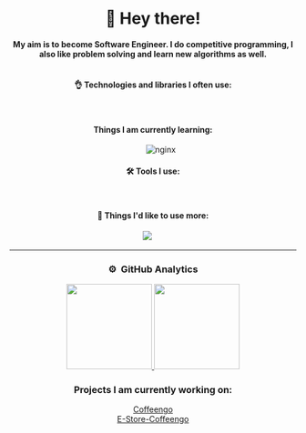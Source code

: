 <div align="center">
  <div>
    <h1>👋 Hey there!</h1>
  </div>

#### My aim is to become Software Engineer. I do competitive programming, I also like problem solving and learn new algorithms as well.<br><br>

#### 👌 Technologies and libraries I often use:

  <div>
    <img src="https://img.shields.io/badge/Python-3776AB?style=flat&logo=python&logoColor=white" alt="" />&nbsp;
    <img src="https://img.shields.io/badge/Django-092E20?style=flat&logo=django&logoColor=white" alt="" />&nbsp;
    <img src="https://img.shields.io/badge/django%20rest-ff1709?style=flat&logo=django&logoColor=white" alt="" />&nbsp;
    <img src="https://img.shields.io/badge/HTML5-E34F26?style=flat&logo=html5&logoColor=white" alt="" />&nbsp;
    <img src="https://img.shields.io/badge/CSS3-1572B6?style=flat&logo=css3&logoColor=white" alt="" />&nbsp;
    <img src="https://img.shields.io/badge/-JavaScript-05122A?style=flat&logo=javascript" alt="" />&nbsp;
    <img src="https://img.shields.io/badge/TypeScript-007ACC?style=flat&logo=typescript&logoColor=white" alt=""/>&nbsp;
    <img src="https://img.shields.io/badge/React-20232A?style=flat&logo=react&logoColor=61DAFB" alt="" />&nbsp;
    <img src="https://img.shields.io/badge/Material--UI-0081CB?style=flat&logo=material-ui&logoColor=white" alt=""/>&nbsp;
    <img src="https://img.shields.io/badge/Docker-008FCC?style=flat&logo=docker&logoColor=white" alt=""/>&nbsp;
    <img src="https://img.shields.io/badge/GitHub_Actions-2088FF?style=flat&logo=github-actions&logoColor=white" alt="" />&nbsp;
    <img src="https://img.shields.io/badge/Heroku-430098?style=flat&logo=heroku&logoColor=white" alt="" />&nbsp;
  </div>
  
#### Things I am currently learning:

  <div>
    <img src="https://img.shields.io/badge/Next-black?style=flat&logo=next.js&logoColor=white" alt="" />&nbsp;
    <img src="https://img.shields.io/badge/Express.js-000000?style=flat&logo=express&logoColor=white" alt="" />&nbsp;
    <img src="https://img.shields.io/badge/MongoDB-4EA94B?style=flat&logo=mongodb&logoColor=white" alt="" />&nbsp;
    <img src="https://img.shields.io/badge/PostgreSQL-316192?style=flat&logo=postgresql&logoColor=white" alt="" />&nbsp;
    <img src="https://img.shields.io/badge/MySQL-005C84?style=flat&logo=mysql&logoColor=white" alt="" />&nbsp;
    <img src="https://img.shields.io/badge/nginx-%23009639.svg?style=flat&logo=nginx&logoColor=white" alt="nginx" />&nbsp;
    <img src="https://img.shields.io/badge/GraphQl-E10098?style=flat&logo=graphql&logoColor=white" alt="" />&nbsp;
  </div>
  
#### 🛠️ Tools I use:
  <div>
    <img src="https://img.shields.io/badge/Ubuntu-E95420?style=flat&logo=ubuntu&logoColor=white" alt="" />&nbsp;
    <img src="https://img.shields.io/badge/-Postman-05122A?style=flat&logo=postman&logoColor=fc9803" alt=""/>&nbsp;
    <img src="https://img.shields.io/badge/-Visual%20Studio%20Code-05122A?style=flat&logo=visual-studio-code&logoColor=007ACC" alt=""/>&nbsp;
    <img src="https://img.shields.io/badge/npm-05122A?style=flat&logo=npm" alt="" />&nbsp;
    <img src="https://img.shields.io/badge/-Git-05122A?style=flat&logo=git" alt=""/>&nbsp;
    <img src="https://img.shields.io/badge/-GitHub-05122A?style=flat&logo=github" alt=""/>&nbsp;
  </div>

#### 🧐 Things I'd like to use more:
   <div>
    <img src="https://img.shields.io/badge/tailwindcss-%2338B2AC.svg?style=flat&logo=tailwind-css&logoColor=white alt=""/>&nbsp;
    <img src="https://img.shields.io/badge/Redux-593D88?style=flat&logo=redux&logoColor=white" alt=""/>&nbsp;
    <img src="https://img.shields.io/badge/SQL-07405E?style=flat&logo=sqlite&logoColor=white" alt=""/>&nbsp;
  </div>

---
 
### ⚙️ &nbsp;GitHub Analytics

  <p>
  <a href="https://github.com/Recedivies">
    <img height="150em" src="https://github-readme-stats-eight-theta.vercel.app/api?username=Recedivies&show_icons=true&theme=chartreuse-dark&include_all_commits=true&count_private=true"/>
    <img height="150em" src="https://github-readme-stats-eight-theta.vercel.app/api/top-langs/?username=Recedivies&layout=compact&langs_count=8&theme=chartreuse-dark"/>
  </a>
  </p>
  
  ### Projects I am currently working on:

  <div>
    <a href="https://github.com/Recedivies/Coffeengo">Coffeengo</a><br>
    <a href="https://github.com/Recedivies/E-Store-Coffeengo">E-Store-Coffeengo</a><br>
  </div>
  
</div>
